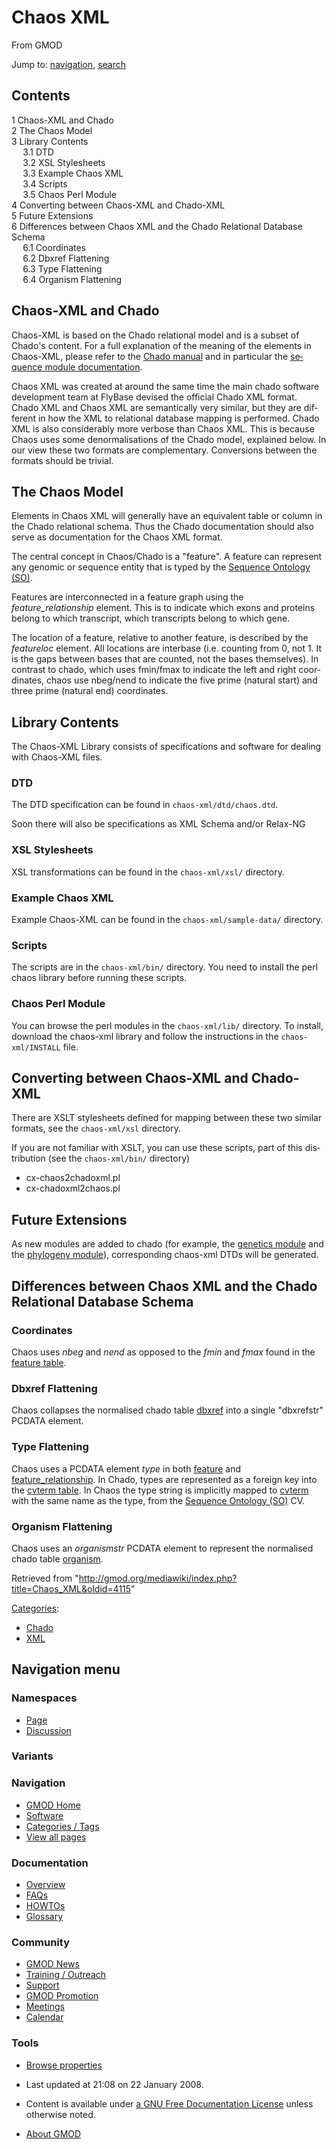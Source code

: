 <div id="mw-page-base" class="noprint">

</div>

<div id="mw-head-base" class="noprint">

</div>

<div id="content" class="mw-body" role="main">

<span id="top"></span>

<div id="mw-js-message" style="display:none;">

</div>



# <span dir="auto">Chaos XML</span>

<div id="bodyContent">

<div id="siteSub">

From GMOD

</div>

<div id="contentSub">

</div>

<div id="jump-to-nav" class="mw-jump">

Jump to: [navigation](#mw-navigation), [search](#p-search)

</div>

<div id="mw-content-text" class="mw-content-ltr" lang="en" dir="ltr">

<div id="toc" class="toc">

<div id="toctitle">

## Contents

</div>

- [<span class="tocnumber">1</span> <span class="toctext">Chaos-XML and
  Chado</span>](#Chaos-XML_and_Chado)
- [<span class="tocnumber">2</span> <span class="toctext">The Chaos
  Model</span>](#The_Chaos_Model)
- [<span class="tocnumber">3</span> <span class="toctext">Library
  Contents</span>](#Library_Contents)
  - [<span class="tocnumber">3.1</span>
    <span class="toctext">DTD</span>](#DTD)
  - [<span class="tocnumber">3.2</span> <span class="toctext">XSL
    Stylesheets</span>](#XSL_Stylesheets)
  - [<span class="tocnumber">3.3</span> <span class="toctext">Example
    Chaos XML</span>](#Example_Chaos_XML)
  - [<span class="tocnumber">3.4</span>
    <span class="toctext">Scripts</span>](#Scripts)
  - [<span class="tocnumber">3.5</span> <span class="toctext">Chaos Perl
    Module</span>](#Chaos_Perl_Module)
- [<span class="tocnumber">4</span> <span class="toctext">Converting
  between Chaos-XML and
  Chado-XML</span>](#Converting_between_Chaos-XML_and_Chado-XML)
- [<span class="tocnumber">5</span> <span class="toctext">Future
  Extensions</span>](#Future_Extensions)
- [<span class="tocnumber">6</span> <span class="toctext">Differences
  between Chaos XML and the Chado Relational Database
  Schema</span>](#Differences_between_Chaos_XML_and_the_Chado_Relational_Database_Schema)
  - [<span class="tocnumber">6.1</span>
    <span class="toctext">Coordinates</span>](#Coordinates)
  - [<span class="tocnumber">6.2</span> <span class="toctext">Dbxref
    Flattening</span>](#Dbxref_Flattening)
  - [<span class="tocnumber">6.3</span> <span class="toctext">Type
    Flattening</span>](#Type_Flattening)
  - [<span class="tocnumber">6.4</span> <span class="toctext">Organism
    Flattening</span>](#Organism_Flattening)

</div>

## <span id="Chaos-XML_and_Chado" class="mw-headline">Chaos-XML and Chado</span>

Chaos-XML is based on the Chado relational model and is a subset of
Chado's content. For a full explanation of the meaning of the elements
in Chaos-XML, please refer to the [Chado
manual](Chado_Manual "Chado Manual") and in particular the [sequence
module documentation](Chado_Sequence_Module "Chado Sequence Module").

Chaos XML was created at around the same time the main chado software
development team at FlyBase devised the official Chado XML format. Chado
XML and Chaos XML are semantically very similar, but they are different
in how the XML to relational database mapping is performed. Chado XML is
also considerably more verbose than Chaos XML. This is because Chaos
uses some denormalisations of the Chado model, explained below. In our
view these two formats are complementary. Conversions between the
formats should be trivial.

  

## <span id="The_Chaos_Model" class="mw-headline">The Chaos Model</span>

Elements in Chaos XML will generally have an equivalent table or column
in the Chado relational schema. Thus the Chado documentation should also
serve as documentation for the Chaos XML format.

The central concept in Chaos/Chado is a "feature". A feature can
represent any genomic or sequence entity that is typed by the
<a href="http://sequenceontology.org" class="external text"
rel="nofollow">Sequence Ontology (SO)</a>.

Features are interconnected in a feature graph using the
*feature_relationship* element. This is to indicate which exons and
proteins belong to which transcript, which transcripts belong to which
gene.

The location of a feature, relative to another feature, is described by
the *featureloc* element. All locations are interbase (i.e. counting
from 0, not 1. It is the gaps between bases that are counted, not the
bases themselves). In contrast to chado, which uses fmin/fmax to
indicate the left and right coordinates, chaos use nbeg/nend to indicate
the five prime (natural start) and three prime (natural end)
coordinates.

  

## <span id="Library_Contents" class="mw-headline">Library Contents</span>

The Chaos-XML Library consists of specifications and software for
dealing with Chaos-XML files.

### <span id="DTD" class="mw-headline">DTD</span>

The DTD specification can be found in `chaos-xml/dtd/chaos.dtd`.

Soon there will also be specifications as XML Schema and/or Relax-NG

### <span id="XSL_Stylesheets" class="mw-headline">XSL Stylesheets</span>

XSL transformations can be found in the `chaos-xml/xsl/` directory.

### <span id="Example_Chaos_XML" class="mw-headline">Example Chaos XML</span>

Example Chaos-XML can be found in the `chaos-xml/sample-data/`
directory.

### <span id="Scripts" class="mw-headline">Scripts</span>

The scripts are in the `chaos-xml/bin/` directory. You need to install
the perl chaos library before running these scripts.

### <span id="Chaos_Perl_Module" class="mw-headline">Chaos Perl Module</span>

You can browse the perl modules in the `chaos-xml/lib/` directory. To
install, download the chaos-xml library and follow the instructions in
the `chaos-xml/INSTALL` file.

  

## <span id="Converting_between_Chaos-XML_and_Chado-XML" class="mw-headline">Converting between Chaos-XML and Chado-XML</span>

There are XSLT stylesheets defined for mapping between these two similar
formats, see the `chaos-xml/xsl` directory.

If you are not familiar with XSLT, you can use these scripts, part of
this distribution (see the `chaos-xml/bin/` directory)

- cx-chaos2chadoxml.pl
- cx-chadoxml2chaos.pl

  

## <span id="Future_Extensions" class="mw-headline">Future Extensions</span>

As new modules are added to chado (for example, the [genetics
module](Chado_Genetic_Module "Chado Genetic Module") and the [phylogeny
module](Chado_Phylogeny_Module "Chado Phylogeny Module")), corresponding
chaos-xml DTDs will be generated.

## <span id="Differences_between_Chaos_XML_and_the_Chado_Relational_Database_Schema" class="mw-headline">Differences between Chaos XML and the Chado Relational Database Schema</span>

### <span id="Coordinates" class="mw-headline">Coordinates</span>

Chaos uses *nbeg* and *nend* as opposed to the *fmin* and *fmax* found
in the [feature table](Chado_Tables#Table:_feature "Chado Tables").

### <span id="Dbxref_Flattening" class="mw-headline">Dbxref Flattening</span>

Chaos collapses the normalised chado table
[dbxref](Chado_Tables#Table:_dbxref "Chado Tables") into a single
"dbxrefstr" PCDATA element.

### <span id="Type_Flattening" class="mw-headline">Type Flattening</span>

Chaos uses a PCDATA element *type* in both
[feature](Chado_Tables#Table:_feature "Chado Tables") and
[feature_relationship](Chado_Tables#Table:_feature_relationship "Chado Tables").
In Chado, types are represented as a foreign key into the [cvterm
table](Chado_Tables#Table:_cvterm "Chado Tables"). In Chaos the type
string is implicitly mapped to
[cvterm](Chado_Tables#Table:_cvterm "Chado Tables") with the same name
as the type, from the
<a href="http://sequenceontology.org" class="external text"
rel="nofollow">Sequence Ontology (SO)</a> CV.

### <span id="Organism_Flattening" class="mw-headline">Organism Flattening</span>

Chaos uses an *organismstr* PCDATA element to represent the normalised
chado table [organism](Chado_Tables#Table:_organism "Chado Tables").

</div>

<div class="printfooter">

Retrieved from
"<http://gmod.org/mediawiki/index.php?title=Chaos_XML&oldid=4115>"

</div>

<div id="catlinks" class="catlinks">

<div id="mw-normal-catlinks" class="mw-normal-catlinks">

[Categories](Special:Categories "Special:Categories"):

- [Chado](Category:Chado "Category:Chado")
- [XML](Category:XML "Category:XML")

</div>

</div>

<div class="visualClear">

</div>

</div>

</div>

<div id="mw-navigation">

## Navigation menu

<div id="mw-head">



<div id="left-navigation">

<div id="p-namespaces" class="vectorTabs" role="navigation"
aria-labelledby="p-namespaces-label">

### Namespaces

- <span id="ca-nstab-main"><a href="Chaos_XML" accesskey="c"
  title="View the content page [c]">Page</a></span>
- <span id="ca-talk"><a
  href="http://gmod.org/mediawiki/index.php?title=Talk:Chaos_XML&amp;action=edit&amp;redlink=1"
  accesskey="t"
  title="Discussion about the content page [t]">Discussion</a></span>

</div>

<div id="p-variants" class="vectorMenu emptyPortlet" role="navigation"
aria-labelledby="p-variants-label">

### 

### Variants[](#)

<div class="menu">

</div>

</div>

</div>





</div>

</div>

</div>

<div id="mw-panel">

<div id="p-logo" role="banner">

<a href="Main_Page"
style="background-image: url(../images/GMOD-cogs.png);"
title="Visit the main page"></a>

</div>

<div id="p-Navigation" class="portal" role="navigation"
aria-labelledby="p-Navigation-label">

### Navigation

<div class="body">

- <span id="n-GMOD-Home">[GMOD Home](Main_Page)</span>
- <span id="n-Software">[Software](GMOD_Components)</span>
- <span id="n-Categories-.2F-Tags">[Categories /
  Tags](Categories)</span>
- <span id="n-View-all-pages">[View all pages](Special:AllPages)</span>

</div>

</div>

<div id="p-Documentation" class="portal" role="navigation"
aria-labelledby="p-Documentation-label">

### Documentation

<div class="body">

- <span id="n-Overview">[Overview](Overview)</span>
- <span id="n-FAQs">[FAQs](Category:FAQ)</span>
- <span id="n-HOWTOs">[HOWTOs](Category:HOWTO)</span>
- <span id="n-Glossary">[Glossary](Glossary)</span>

</div>

</div>

<div id="p-Community" class="portal" role="navigation"
aria-labelledby="p-Community-label">

### Community

<div class="body">

- <span id="n-GMOD-News">[GMOD News](GMOD_News)</span>
- <span id="n-Training-.2F-Outreach">[Training /
  Outreach](Training_and_Outreach)</span>
- <span id="n-Support">[Support](Support)</span>
- <span id="n-GMOD-Promotion">[GMOD Promotion](GMOD_Promotion)</span>
- <span id="n-Meetings">[Meetings](Meetings)</span>
- <span id="n-Calendar">[Calendar](Calendar)</span>

</div>

</div>

<div id="p-tb" class="portal" role="navigation"
aria-labelledby="p-tb-label">

### Tools

<div class="body">


- <span id="t-smwbrowselink"><a href="Special:Browse/Chaos_XML" rel="smw-browse">Browse
  properties</a></span>


</div>

</div>

</div>

</div>

<div id="footer" role="contentinfo">

- <span id="footer-info-lastmod">Last updated at 21:08 on 22 January
  2008.</span>
<!-- - <span id="footer-info-viewcount">17,768 page views.</span> -->
- <span id="footer-info-copyright">Content is available under
  <a href="http://www.gnu.org/licenses/fdl-1.3.html" class="external"
  rel="nofollow">a GNU Free Documentation License</a> unless otherwise
  noted.</span>

<!-- -->

- <span id="footer-places-about">[About
  GMOD](GMOD:About "GMOD:About")</span>

<!-- -->






</div>
